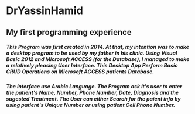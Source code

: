 # DrYassinHamid
## My first programming experience
##### This Program was first created in 2014. At that, my intention was to make a desktop program to be used by my father in his clinic. Using Visual Basic 2012 and Microsoft ACCESS (for the Database), I managed to make a relatively pleasing User Interface. This Desktop App Perform Basic CRUD Operations on Microsoft ACCESS patients  Database.  
##### The Interface use Arabic Language. The Program ask it's user to enter the patient's Name, Number, Phone Number, Date, Diagnosis and the sugested Treatment. The User can either Search for the paient info by using patient's Unique Number or using patient Cell Phone Number.

